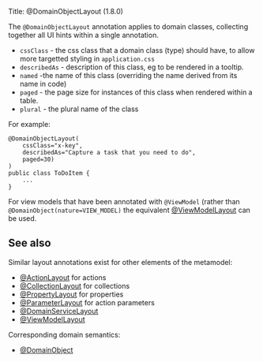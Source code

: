 Title: @DomainObjectLayout (1.8.0)

The `@DomainObjectLayout` annotation applies to domain classes, collecting together all UI hints within a single
annotation.

* `cssClass` - the css class that a domain class (type) should have, to allow more targetted styling in `application.css`
* `describedAs` - description of this class, eg to be rendered in a tooltip.
* `named` -the name of this class (overriding the name derived from its name in code)
* `paged` - the page size for instances of this class when rendered within a table.
* `plural` - the plural name of the class


For example:

    @DomainObjectLayout(
        cssClass="x-key",
        describedAs="Capture a task that you need to do",
        paged=30)
    )
    public class ToDoItem {
        ...
    }

For view models that have been annotated with `@ViewModel` (rather than `@DomainObject(nature=VIEW_MODEL)` the
equivalent [@ViewModelLayout](./ViewModelLayout.html) can be used.

## See also

Similar layout annotations exist for other elements of the metamodel:

* [@ActionLayout](./ActionLayout.html) for actions
* [@CollectionLayout](./CollectionLayout.html) for collections
* [@PropertyLayout](./PropertyLayout.html) for properties
* [@ParameterLayout](./ParameterLayout.html) for action parameters
* [@DomainServiceLayout](./DomainServiceLayout.html)
* [@ViewModelLayout](./ViewModelLayout.html)

Corresponding domain semantics:

* [@DomainObject](./DomainObject.html)
